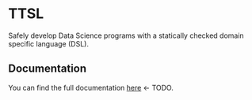 # TTSL

Safely develop Data Science programs with a statically checked domain specific language (DSL).

## Documentation

You can find the full documentation [here]() <- TODO.
